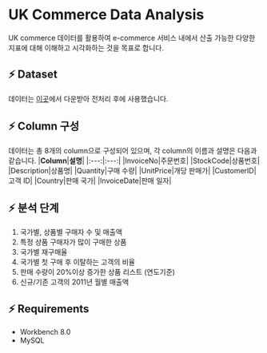 # UK Commerce Data Analysis
UK commerce 데이터를 활용하여 e-commerce 서비스 내에서 산출 가능한 다양한 지표에 대해 이해하고 시각화하는 것을 목표로 합니다.

## ⚡ Dataset
데이터는 [이곳](https://www.kaggle.com/carrie1/ecommerce-data)에서 다운받아 전처리 후에 사용했습니다.

## ⚡ Column 구성
데이터는 총 8개의 column으로 구성되어 있으며, 각 column의 이름과 설명은 다음과 같습니다.
|**Column**|**설명**|
|:---:|:---:|
|InvoiceNo|주문번호|
|StockCode|상품번호|
|Description|상품명|
|Quantity|구매 수량|
|UnitPrice|개당 판매가|
|CustomerID|고객 ID|
|Country|판매 국가|
|InvoiceDate|판매 일자|

## ⚡ 분석 단계
1. 국가별, 상품별 구매자 수 및 매출액
2. 특정 상품 구매자가 많이 구매한 상품
3. 국가별 재구매율
4. 국가별 첫 구매 후 이탈하는 고객의 비율
5. 판매 수량이 20%이상 증가한 상품 리스트 (연도기준)
6. 신규/기존 고객의 2011년 월별 매출액

## ⚡ Requirements
* Workbench 8.0
* MySQL
